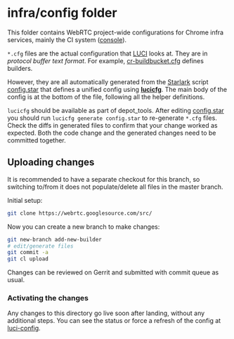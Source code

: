 # infra/config folder

This folder contains WebRTC project-wide configurations for Chrome infra
services, mainly the CI system ([console][]).

`*.cfg` files are the actual configuration that [LUCI][luci-config] looks at.
They are in *protocol buffer text format*. For example,
[cr-buildbucket.cfg](cr-buildbucket.cfg) defines builders.

However, they are all automatically generated from the [Starlark][] script
[config.star](config.star) that defines a unified config using **[lucicfg][]**.
The main body of the config is at the bottom of the file, following all the
helper definitions.

`lucicfg` should be available as part of depot_tools. After editing
[config.star](config.star) you should run `lucicfg generate config.star` to
re-generate `*.cfg` files. Check the diffs in generated files to confirm that
your change worked as expected. Both the code change and the generated changes
need to be committed together.

## Uploading changes

It is recommended to have a separate checkout for this branch, so switching
to/from it does not populate/delete all files in the master branch.

Initial setup:

```bash
git clone https://webrtc.googlesource.com/src/
```

Now you can create a new branch to make changes:

```bash
git new-branch add-new-builder
# edit/generate files
git commit -a
git cl upload
```

Changes can be reviewed on Gerrit and submitted with commit queue as usual.

### Activating the changes

Any changes to this directory go live soon after landing, without any additional
steps. You can see the status or force a refresh of the config at
[luci-config][].

[console]: https://ci.chromium.org/p/webrtc/g/ci/console
[luci-config]: https://luci-config.appspot.com/#/projects/webrtc
[starlark]: https://github.com/google/starlark-go
[lucicfg]: https://chromium.googlesource.com/infra/luci/luci-go/+/master/lucicfg/doc/
